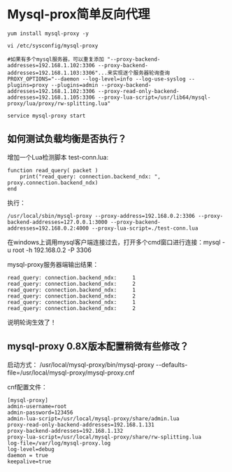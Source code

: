Mysql-prox简单反向代理
======================

    yum install mysql-proxy -y
  
    vi /etc/sysconfig/mysql-proxy
    
    #如果有多个mysql服务器，可以重复添加 "--proxy-backend-addresses=192.168.1.102:3306 --proxy-backend-addresses=192.168.1.103:3306"...来实现逐个服务器轮询查询
    PROXY_OPTIONS="--daemon --log-level=info --log-use-syslog --plugins=proxy --plugins=admin --proxy-backend-addresses=192.168.1.102:3306 --proxy-read-only-backend-addresses=192.168.1.105:3306 --proxy-lua-script=/usr/lib64/mysql-proxy/lua/proxy/rw-splitting.lua"
  
    service mysql-proxy start


如何测试负载均衡是否执行？
--------------------------

增加一个Lua检测脚本 test-conn.lua:

    function read_query( packet )
        print("read_query: connection.backend_ndx: ", proxy.connection.backend_ndx)
    end

执行：

    /usr/local/sbin/mysql-proxy --proxy-address=192.168.0.2:3306 --proxy-backend-addresses=127.0.0.1:3000 --proxy-backend-addresses=192.168.0.2:4000 --proxy-lua-script=./test-conn.lua

在windows上调用mysql客户端连接过去，打开多个cmd窗口进行连接：mysql -u root -h 192.168.0.2 -P 3306

mysql-proxy服务器端输出结果：

    read_query: connection.backend_ndx:     1
    read_query: connection.backend_ndx:     2
    read_query: connection.backend_ndx:     1
    read_query: connection.backend_ndx:     2
    read_query: connection.backend_ndx:     1
    read_query: connection.backend_ndx:     2


说明轮询生效了！



mysql-proxy 0.8X版本配置稍微有些修改？
-------------------------------------

启动方式：
    /usr/local/mysql-proxy/bin/mysql-proxy  --defaults-file=/usr/local/mysql-proxy/mysql-proxy.cnf  
        
cnf配置文件：

    [mysql-proxy]
    admin-username=root
    admin-password=123456
    admin-lua-script=/usr/local/mysql-proxy/share/admin.lua
    proxy-read-only-backend-addresses=192.168.1.131
    proxy-backend-addresses=192.168.1.132
    proxy-lua-script=/usr/local/mysql-proxy/share/rw-splitting.lua
    log-file=/var/log/mysql-proxy.log
    log-level=debug
    daemon = true
    keepalive=true
        
